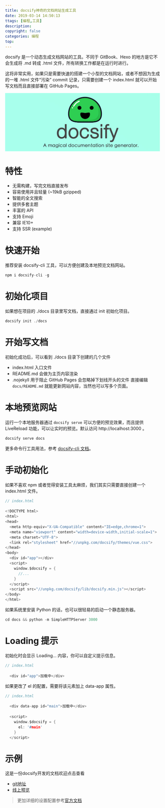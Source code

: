 ```yaml
---
title: docsify神奇的文档网站生成工具
date: 2019-03-14 14:50:13
ttags: [编程,工具]
description: 
copyright: false
categories: 编程
top:
---
```

docsify 是一个动态生成文档网站的工具。不同于 GitBook、Hexo 的地方是它不会生成将 .md 转成 .html 文件，所有转换工作都是在运行时进行。

这将非常实用，如果只是需要快速的搭建一个小型的文档网站，或者不想因为生成的一堆 .html 文件“污染” commit 记录，只需要创建一个 index.html 就可以开始写文档而且直接部署在 GitHub Pages。

![docsify](https://raw.githubusercontent.com/Duanruilong/phone_drl/master/image/blog/docsify.jpg)

<!-- more -->

# 特性

- 无需构建，写完文档直接发布
- 容易使用并且轻量 (~19kB gzipped)
- 智能的全文搜索
- 提供多套主题
- 丰富的 API
- 支持 Emoji
- 兼容 IE10+
- 支持 SSR (example)


# 快速开始

推荐安装 docsify-cli 工具，可以方便创建及本地预览文档网站。

```h
npm i docsify-cli -g
```

# 初始化项目
如果想在项目的 ./docs 目录里写文档，直接通过 init 初始化项目。

```h
docsify init ./docs
```

# 开始写文档
初始化成功后，可以看到 ./docs 目录下创建的几个文件

- index.html 入口文件
- README.md 会做为主页内容渲染
- .nojekyll 用于阻止 GitHub Pages 会忽略掉下划线开头的文件
直接编辑 `docs/README.md` 就能更新网站内容，当然也可以写多个页面。

# 本地预览网站
运行一个本地服务器通过 `docsify serve` 可以方便的预览效果，而且提供 LiveReload 功能，可以让实时的预览。默认访问 http://localhost:3000 。

```h
docsify serve docs
```

更多命令行工具用法，参考 [docsify-cli 文档](https://github.com/docsifyjs/docsify-cli)。

# 手动初始化
如果不喜欢 npm 或者觉得安装工具太麻烦，我们其实只需要直接创建一个 index.html 文件。

```h
// index.html

<!DOCTYPE html>
<html>
<head>
  <meta http-equiv="X-UA-Compatible" content="IE=edge,chrome=1">
  <meta name="viewport" content="width=device-width,initial-scale=1">
  <meta charset="UTF-8">
  <link rel="stylesheet" href="//unpkg.com/docsify/themes/vue.css">
</head>
<body>
  <div id="app"></div>
  <script>
    window.$docsify = {
      //...
    }
  </script>
  <script src="//unpkg.com/docsify/lib/docsify.min.js"></script>
</body>
</html>
```

如果系统里安装 Python 的话，也可以很轻易的启动一个静态服务器。

```h
cd docs && python -m SimpleHTTPServer 3000
```

# Loading 提示
初始化时会显示 Loading... 内容，你可以自定义提示信息。

```h
// index.html

  <div id="app">加载中</div>
```

如果更改了 el 的配置，需要将该元素加上 data-app 属性。

```h
// index.html

  <div data-app id="main">加载中</div>

  <script>
    window.$docsify = {
      el: '#main'
    }
  </script>

```

# 示例

这是一份docsify开发的文档欢迎点击查看

- [git地址](https://github.com/Duanruilong/doctry)
- [线上预览](https://duanruilong.github.io/doctry)


>  更加详细的设置配置参考[官方文档](https://docsify.js.org/#/zh-cn/)